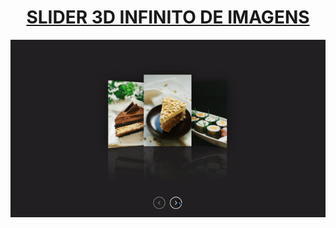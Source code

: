 <div align="center">

<h1 style="border-bottom: none">
    <b><a href="#">SLIDER 3D INFINITO DE IMAGENS</a></b>
    <br>
</h1>

<div align="center">

![Gif 1](./img/gif1.gif)

</div>